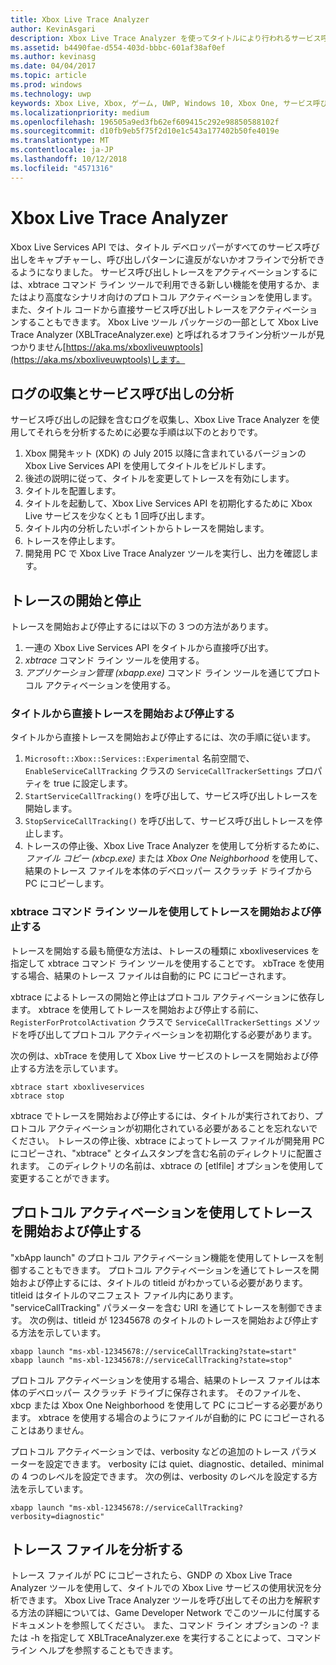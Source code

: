 ```yaml
---
title: Xbox Live Trace Analyzer
author: KevinAsgari
description: Xbox Live Trace Analyzer を使ってタイトルにより行われるサービス呼び出しを確認する方法について説明します。
ms.assetid: b4490fae-d554-403d-bbbc-601af38af0ef
ms.author: kevinasg
ms.date: 04/04/2017
ms.topic: article
ms.prod: windows
ms.technology: uwp
keywords: Xbox Live, Xbox, ゲーム, UWP, Windows 10, Xbox One, サービス呼び出し, テスト, trace analyzer
ms.localizationpriority: medium
ms.openlocfilehash: 196505a9ed3fb62ef609415c292e98850588102f
ms.sourcegitcommit: d10fb9eb5f75f2d10e1c543a177402b50fe4019e
ms.translationtype: MT
ms.contentlocale: ja-JP
ms.lasthandoff: 10/12/2018
ms.locfileid: "4571316"
---
```

# <a name="xbox-live-trace-analyzer"></a>Xbox Live Trace Analyzer

Xbox Live Services API では、タイトル デベロッパーがすべてのサービス呼び出しをキャプチャーし、呼び出しパターンに違反がないかオフラインで分析できるようになりました。 サービス呼び出しトレースをアクティベーションするには、xbtrace コマンド ライン ツールで利用できる新しい機能を使用するか、またはより高度なシナリオ向けのプロトコル アクティベーションを使用します。 また、タイトル コードから直接サービス呼び出しトレースをアクティベーションすることもできます。 Xbox Live ツール パッケージの一部として Xbox Live Trace Analyzer (XBLTraceAnalyzer.exe) と呼ばれるオフライン分析ツールが見つかりません[https://aka.ms/xboxliveuwptools](https://aka.ms/xboxliveuwptools)します。


## <a name="gather-logs-and-analyze-the-service-calls"></a>ログの収集とサービス呼び出しの分析

サービス呼び出しの記録を含むログを収集し、Xbox Live Trace Analyzer を使用してそれらを分析するために必要な手順は以下のとおりです。

1.  Xbox 開発キット (XDK) の July 2015 以降に含まれているバージョンの Xbox Live Services API を使用してタイトルをビルドします。
2.  後述の説明に従って、タイトルを変更してトレースを有効にします。
3.  タイトルを配置します。
4.  タイトルを起動して、Xbox Live Services API を初期化するために Xbox Live サービスを少なくとも 1 回呼び出します。
5.  タイトル内の分析したいポイントからトレースを開始します。
6.  トレースを停止します。
7.  開発用 PC で Xbox Live Trace Analyzer ツールを実行し、出力を確認します。

## <a name="starting-and-stopping-tracing"></a>トレースの開始と停止

トレースを開始および停止するには以下の 3 つの方法があります。

1.  一連の Xbox Live Services API をタイトルから直接呼び出す。
2.  *xbtrace* コマンド ライン ツールを使用する。
3.  *アプリケーション管理 (xbapp.exe)* コマンド ライン ツールを通じてプロトコル アクティベーションを使用する。


### <a name="starting-and-stopping-tracing-directly-from-your-title"></a>タイトルから直接トレースを開始および停止する

タイトルから直接トレースを開始および停止するには、次の手順に従います。

1.  `Microsoft::Xbox::Services::Experimental` 名前空間で、`EnableServiceCallTracking` クラスの `ServiceCallTrackerSettings` プロパティを true に設定します。
2.  `StartServiceCallTracking()` を呼び出して、サービス呼び出しトレースを開始します。
3.  `StopServiceCallTracking()` を呼び出して、サービス呼び出しトレースを停止します。
4.  トレースの停止後、Xbox Live Trace Analyzer を使用して分析するために、*ファイル コピー (xbcp.exe)* または *Xbox One Neighborhood* を使用して、結果のトレース ファイルを本体のデベロッパー スクラッチ ドライブから PC にコピーします。

### <a name="starting-and-stopping-tracing-by-using-the-xbtrace-command-line-tool"></a>xbtrace コマンド ライン ツールを使用してトレースを開始および停止する

トレースを開始する最も簡便な方法は、トレースの種類に xboxliveservices を指定して xbtrace コマンド ライン ツールを使用することです。 xbTrace を使用する場合、結果のトレース ファイルは自動的に PC にコピーされます。

xbtrace によるトレースの開始と停止はプロトコル アクティベーションに依存します。 xbtrace を使用してトレースを開始および停止する前に、`RegisterForProtcolActivation` クラスで `ServiceCallTrackerSettings` メソッドを呼び出してプロトコル アクティベーションを初期化する必要があります。

次の例は、xbTrace を使用して Xbox Live サービスのトレースを開始および停止する方法を示しています。

    xbtrace start xboxliveservices
    xbtrace stop


xbtrace でトレースを開始および停止するには、タイトルが実行されており、プロトコル アクティベーションが初期化されている必要があることを忘れないでください。 トレースの停止後、xbtrace によってトレース ファイルが開発用 PC にコピーされ、"xbtrace" とタイムスタンプを含む名前のディレクトリに配置されます。 このディレクトリの名前は、xbtrace の \[etlfile\] オプションを使用して変更することができます。

<a name="starting-and-stopping-tracing-by-using-protocol-activation"></a>プロトコル アクティベーションを使用してトレースを開始および停止する
----------------------------------------------------------

"xbApp launch" のプロトコル アクティベーション機能を使用してトレースを制御することもできます。 プロトコル アクティベーションを通じてトレースを開始および停止するには、タイトルの titleid がわかっている必要があります。 titleid はタイトルのマニフェスト ファイル内にあります。 "serviceCallTracking" パラメーターを含む URI を通じてトレースを制御できます。 次の例は、titleid が 12345678 のタイトルのトレースを開始および停止する方法を示しています。

    xbapp launch "ms-xbl-12345678://serviceCallTracking?state=start"
    xbapp launch "ms-xbl-12345678://serviceCallTracking?state=stop"

プロトコル アクティベーションを使用する場合、結果のトレース ファイルは本体のデベロッパー スクラッチ ドライブに保存されます。 そのファイルを、xbcp または Xbox One Neighborhood を使用して PC にコピーする必要があります。 xbtrace を使用する場合のようにファイルが自動的に PC にコピーされることはありません。

プロトコル アクティベーションでは、verbosity などの追加のトレース パラメーターを設定できます。 verbosity には quiet、diagnostic、detailed、minimal の 4 つのレベルを設定できます。 次の例は、verbosity のレベルを設定する方法を示しています。

    xbapp launch "ms-xbl-12345678://serviceCallTracking?verbosity=diagnostic"

## <a name="analyze-the-trace-file"></a>トレース ファイルを分析する

トレース ファイルが PC にコピーされたら、GNDP の Xbox Live Trace Analyzer ツールを使用して、タイトルでの Xbox Live サービスの使用状況を分析できます。 Xbox Live Trace Analyzer ツールを呼び出してその出力を解釈する方法の詳細については、Game Developer Network でこのツールに付属するドキュメントを参照してください。 また、コマンド ライン オプションの -?  または -h を指定して XBLTraceAnalyzer.exe を実行することによって、コマンド ライン ヘルプを参照することもできます。
